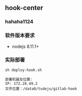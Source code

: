 
## hook-center

### hahaha1124


### 软件版本要求
- nodejs  8.11.1+

### 实际部署

`sh deploy-hook.sh`

    部署机器及位置:
    IP: 172.28.49.2
    文件位置：/data0/tudeju/gitlab-hook

